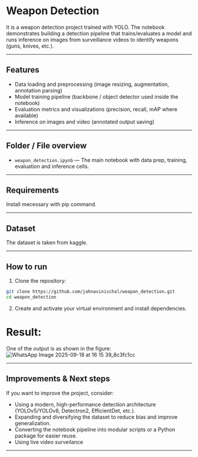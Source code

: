 # Weapon Detection

It is a weapon detection project trained with YOLO. The notebook demonstrates building a detection pipeline that trains/evaluates a model and runs inference on images from surveillance videos to identify weapons (guns, knives, etc.). 

---

## Features

* Data loading and preprocessing (image resizing, augmentation, annotation parsing)
* Model training pipeline (backbone / object detector used inside the notebook)
* Evaluation metrics and visualizations (precision, recall, mAP where available)
* Inference on images and video (annotated output saving)

---

## Folder / File overview

* `weapon_detection.ipynb` — The main notebook with data prep, training, evaluation and inference cells.


---

## Requirements

Install mecessary with pip command.


---

## Dataset

The dataset is taken from kaggle.


---

## How to run

1. Clone the repository:

```bash
git clone https://github.com/jahnavinischal/weapon_detection.git
cd weapon_detection
```

2. Create and activate your virtual environment and install dependencies.

# Result: 
One of the output is as shown in the figure:
![WhatsApp Image 2025-09-18 at 16 15 39_8c3fc1cc](https://github.com/user-attachments/assets/9ad0fdf5-ca3e-4a7a-86b2-d94179734159)

---


## Improvements & Next steps

If you want to improve the project, consider:

* Using a modern, high-performance detection architecture (YOLOv5/YOLOv8, Detectron2, EfficientDet, etc.).
* Expanding and diversifying the dataset to reduce bias and improve generalization.
* Converting the notebook pipeline into modular scripts or a Python package for easier reuse.
* Using live video surveilance

---


